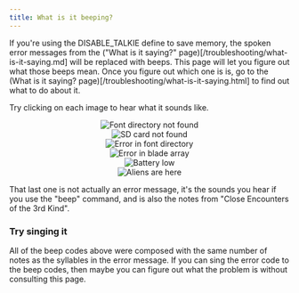 ```yaml
---
title: What is it beeping?
---
```


If you're using the DISABLE_TALKIE define to save memory, the spoken error messages from the ("What is it saying?" page)[/troubleshooting/what-is-it-saying.md] will be replaced with beeps. This page will let you figure out what those beeps mean. Once you figure out which one is is, go to the (What is it saying? page)[/troubleshooting/what-is-it-saying.html] to find out what to do about it.

Try clicking on each image to hear what it sounds like.

<center>
<image src="/troubleshooting/images/font-directory-not-found.png" alt="Font directory not found" onclick='(new Audio("/troubleshooting/sound/font-directory-not-found.wav")).play()' /></br>
<image src="/troubleshooting/images/sd-card-not-found.png" alt="SD card not found" onclick='(new Audio("/troubleshooting/sound/sd-card-not-found.wav")).play()' /></br>
<image src="/troubleshooting/images/error-in-font-directory.png" alt="Error in font directory" onclick='(new Audio("/troubleshooting/sound/error-in-font-directory.wav")).play()' /></br>
<image src="/troubleshooting/images/error-in-blade-array.png" alt="Error in blade array" onclick='(new Audio("/troubleshooting/sound/error-in-blade-array.wav")).play()' /></br>
<image src="/troubleshooting/images/battery-low.png" alt="Battery low" onclick='(new Audio("/troubleshooting/sound/battery-low.wav")).play()' /></br>
<image src="/troubleshooting/images/aliens-are-here.png" alt="Aliens are here" onclick='(new Audio("/troubleshooting/sound/aliens-are-here.wav")).play()' /></br>
</center>

That last one is not actually an error message, it's the sounds you hear if you use the "beep" command, and is also the notes from "Close Encounters of the 3rd Kind".

### Try singing it
All of the beep codes above were composed with the same number of notes as the syllables in the error message. If you can sing the error code to the beep codes, then maybe you can figure out what the problem is without consulting this page.
